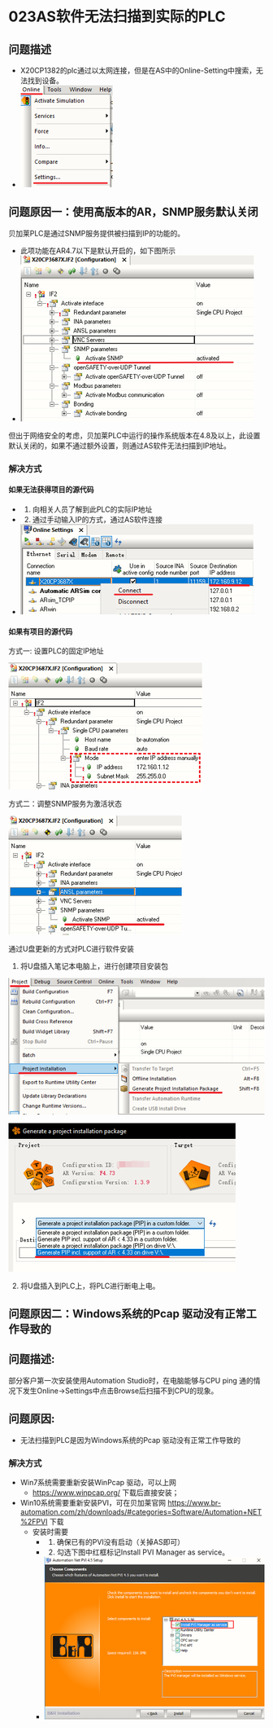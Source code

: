 # 023AS软件无法扫描到实际的PLC
## 问题描述

- X20CP1382的plc通过以太网连接，但是在AS中的Online-Setting中搜索，无法找到设备。
- ![Img](FILES/023AS软件无法扫描到实际的PLC.md/img-20220604193748.png)


## 问题原因一：使用高版本的AR，SNMP服务默认关闭
贝加莱PLC是通过SNMP服务提供被扫描到IP的功能的。

- 此项功能在AR4.7以下是默认开启的，如下图所示
- ![Img](FILES/023AS软件无法扫描到实际的PLC.md/img-20220604194053.png)


但出于网络安全的考虑，贝加莱PLC中运行的操作系统版本在4.8及以上，此设置默认关闭的，如果不通过额外设置，则通过AS软件无法扫描到IP地址。

### 解决方式
#### 如果无法获得项目的源代码

- 1. 向相关人员了解到此PLC的实际IP地址
- 2. 通过手动输入IP的方式，通过AS软件连接
- ![Img](FILES/023AS软件无法扫描到实际的PLC.md/img-20220604194521.png)

#### 如果有项目的源代码
方式一: 设置PLC的固定IP地址

![Img](FILES/023AS软件无法扫描到实际的PLC.md/img-20220604194630.png)

方式二：调整SNMP服务为激活状态

![Img](FILES/023AS软件无法扫描到实际的PLC.md/img-20220604194721.png)

通过U盘更新的方式对PLC进行软件安装

1. 将U盘插入笔记本电脑上，进行创建项目安装包

![Img](FILES/023AS软件无法扫描到实际的PLC.md/img-20220604195026.png)

![Img](FILES/023AS软件无法扫描到实际的PLC.md/img-20220604195029.png)

2. 将U盘插入到PLC上，将PLC进行断电上电。

## 问题原因二：Windows系统的Pcap 驱动没有正常工作导致的
## 问题描述:
部分客户第一次安装使用Automation Studio时，在电脑能够与CPU ping 通的情况下发生Online->Settings中点击Browse后扫描不到CPU的现象。
## 问题原因:
- 无法扫描到PLC是因为Windows系统的Pcap 驱动没有正常工作导致的
### 解决方式
- Win7系统需要重新安装WinPcap 驱动，可以上网 
    - https://www.winpcap.org/ 下载后直接安装；
- Win10系统需要重新安装PVI，可在贝加莱官网 https://www.br-automation.com/zh/downloads/#categories=Software/Automation+NET%2FPVI 下载
    - 安装时需要 
        - 1. 确保已有的PVI没有启动（关掉AS即可）
        - 2. 勾选下图中红框标记Install PVI Manager as service。
        - ![Img](FILES/023AS软件无法扫描到实际的PLC.md/img-20220810135249.png)

